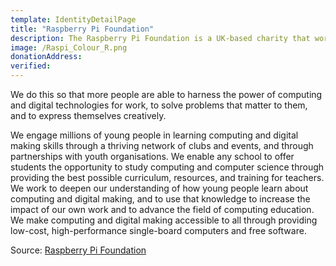 ```yaml
---
template: IdentityDetailPage
title: "Raspberry Pi Foundation"
description: The Raspberry Pi Foundation is a UK-based charity that works to put the power of computing and digital making into the hands of people all over the world.
image: /Raspi_Colour_R.png
donationAddress: 
verified: 
---
```


We do this so that more people are able to harness the power of computing and digital technologies for work, to solve problems that matter to them, and to express themselves creatively.

<YoutubeVideo url="https://youtu.be/dEzg92g1LHw"/>

We engage millions of young people in learning computing and digital making skills through a thriving network of clubs and events, and through partnerships with youth organisations. We enable any school to offer students the opportunity to study computing and computer science through providing the best possible curriculum, resources, and training for teachers. We work to deepen our understanding of how young people learn about computing and digital making, and to use that knowledge to increase the impact of our own work and to advance the field of computing education. We make computing and digital making accessible to all through providing low-cost, high-performance single-board computers and free software.

<YoutubeVideo url="https://youtu.be/uXUjwk2-qx4"/>

Source: [Raspberry Pi Foundation](https://www.raspberrypi.org/)